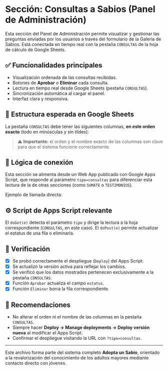 # Sección: Consultas a Sabios (Panel de Administración)

Esta sección del Panel de Administración permite visualizar y gestionar las preguntas enviadas por los usuarios a través del formulario de la Galería de Sabios. Está conectada en tiempo real con la pestaña `CONSULTAS` de la hoja de cálculo de Google Sheets.

## ✅ Funcionalidades principales

- Visualización ordenada de las consultas recibidas.
- Botones de **Aprobar** o **Eliminar** cada consulta.
- Lectura en tiempo real desde Google Sheets (pestaña `CONSULTAS`).
- Sincronización automática al cargar el panel.
- Interfaz clara y responsiva.

## 📄 Estructura esperada en Google Sheets

La pestaña `CONSULTAS` debe tener las siguientes columnas, **en este orden exacto** (todo en minúsculas y sin tildes):


> ⚠️ **Importante:** el orden y el nombre exacto de las columnas son clave para que el sistema funcione correctamente.

## 🧠 Lógica de conexión

Esta sección se alimenta desde un Web App publicado con Google Apps Script, que responde al parámetro `tipo=consultas` para diferenciar esta lectura de la de otras secciones (como `SUMATE` o `TESTIMONIOS`).

Ejemplo de llamada directa:


## ⚙️ Script de Apps Script relevante

El `doGet(e)` detecta el parámetro `tipo` y dirige la lectura a la hoja correspondiente (`CONSULTAS`, en este caso). El `doPost(e)` permite actualizar el estatus de una fila o eliminarla.

## 🧪 Verificación

- [x] Se probó correctamente el despliegue (`Deploy`) del Apps Script.
- [x] Se actualizó la versión activa para reflejar los cambios.
- [x] Se verificó que los datos mostrados pertenecen exclusivamente a la pestaña `CONSULTAS`.
- [x] Función `Aprobar` actualiza el campo `estatus`.
- [x] Función `Eliminar` borra la fila correspondiente.

## 🧼 Recomendaciones

- No alterar el orden ni el nombre de las columnas en la pestaña `CONSULTAS`.
- Siempre hacer **Deploy → Manage deployments → Deploy versión nueva** al modificar el Apps Script.
- Confirmar el despliegue visitando la URL con `?tipo=consultas`.

---

Este archivo forma parte del sistema completo **Adopta un Sabio**, orientado a la revalorización del conocimiento de los adultos mayores mediante contacto directo con jóvenes.
